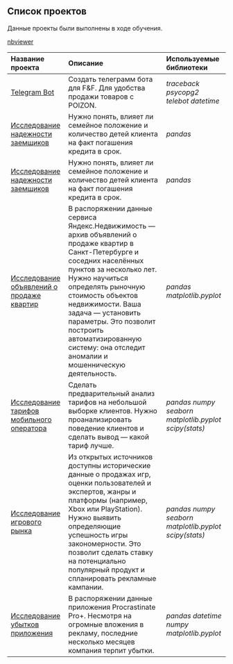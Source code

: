 ## Список проектов

Данные проекты были выполнены в ходе обучения.

[nbviewer](https://nbviewer.org/github/SpiritPowerd/data-analyst/tree/main/)

| Название проекта                                                                                                                   | Описание                                                                                                                                                                                                                                                                                                                                                                  | Используемые библиотеки                                       | 
|:-----------------------------------------------------------------------------------------------------------------------------------|:--------------------------------------------------------------------------------------------------------------------------------------------------------------------------------------------------------------------------------------------------------------------------------------------------------------------------------------------------------------------------|:--------------------------------------------------------------|
| [Telegram Bot](https://github.com/SpiritPowerd/telebot-FF)                                                                         | Создать телеграмм бота для F&F. Для удобства продажи товаров с POIZON.                                                                                                                                                                                                                                                                                                    | *traceback* *psycopg2* *telebot* *datetime*                   |
| [Исследование надежности заемщиков](https://github.com/SpiritPowerd/data-analyst/tree/main/Project-1%20borrower-reliability)       | Нужно понять, влияет ли семейное положение и количество детей клиента на факт погашения кредита в срок.                                                                                                                                                                                                                                                                   | *pandas*                                                      |
| [Исследование надежности заемщиков](https://github.com/SpiritPowerd/data-analyst/tree/main/Project-1%20borrower-reliability)       | Нужно понять, влияет ли семейное положение и количество детей клиента на факт погашения кредита в срок.                                                                                                                                                                                                                                                                   | *pandas*                                                      |
| [Исследование объявлений о продаже квартир](https://github.com/SpiritPowerd/data-analyst/tree/main/Project-2%20sale-of-apartments) | В распоряжении данные сервиса Яндекс.Недвижимость — архив объявлений о продаже квартир в Санкт-Петербурге и соседних населённых пунктов за несколько лет. Нужно научиться определять рыночную стоимость объектов недвижимости. Ваша задача — установить параметры. Это позволит построить автоматизированную систему: она отследит аномалии и мошенническую деятельность. | *pandas* *matplotlib.pyplot*                                  |
| [Исследование тарифов мобильного оператора](https://github.com/SpiritPowerd/data-analyst/tree/main/Project-3%20mobile-tariff)      | Cделать предварительный анализ тарифов на небольшой выборке клиентов. Нужно проанализировать поведение клиентов и сделать вывод — какой тариф лучше.                                                                                                                                                                                                                      | *pandas* *numpy* *seaborn* *matplotlib.pyplot* *scipy(stats)* |
| [Исследование игрового рынка](https://github.com/SpiritPowerd/data-analyst/tree/main/Project-4%20game-market)                      | Из открытых источников доступны исторические данные о продажах игр, оценки пользователей и экспертов, жанры и платформы (например, Xbox или PlayStation). Нужно выявить определяющие успешность игры закономерности. Это позволит сделать ставку на потенциально популярный продукт и спланировать рекламные кампании.                                                    | *pandas* *numpy* *seaborn* *matplotlib.pyplot* *scipy(stats)* |
| [Исследование убытков приложения](https://github.com/SpiritPowerd/data-analyst/tree/main/Project-5%20loss-study)                 | В распоряжении данные приложения Procrastinate Pro+. Несмотря на огромные вложения в рекламу, последние несколько месяцев компания терпит убытки.                                                                                                                                                                                                                         | *pandas* *datetime* *numpy* *matplotlib.pyplot*               |